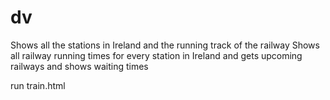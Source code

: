 # dv

Shows all the stations in Ireland and the running track of the railway
Shows all railway running times for every station in Ireland and gets upcoming railways and shows waiting times

run train.html
